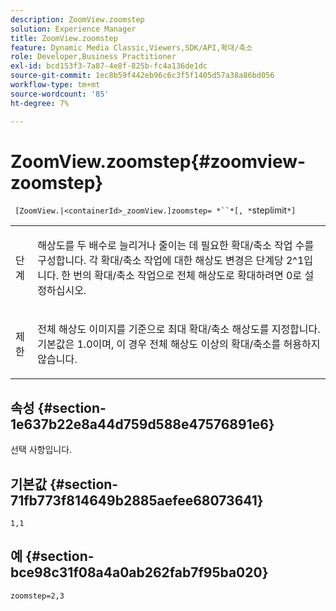 ```yaml
---
description: ZoomView.zoomstep
solution: Experience Manager
title: ZoomView.zoomstep
feature: Dynamic Media Classic,Viewers,SDK/API,확대/축소
role: Developer,Business Practitioner
exl-id: bcd153f3-7a87-4e8f-825b-fc4a136de1dc
source-git-commit: 1ec8b59f442eb96c6c3f5f1405d57a38a86bd056
workflow-type: tm+mt
source-wordcount: '85'
ht-degree: 7%

---
```


# ZoomView.zoomstep{#zoomview-zoomstep}

` [ZoomView.|<containerId>_zoomView.]zoomstep= *``*[, *`steplimit`*]`

<table id="table_1D425B7685D448459CD3FE8D683C813C"> 
 <tbody> 
  <tr> 
   <td colname="col1"> <p> <span class="codeph"><span class="varname"> 단계</span></span> </p> </td> 
   <td colname="col2"> <p> 해상도를 두 배수로 늘리거나 줄이는 데 필요한 확대/축소 작업 수를 구성합니다. 각 확대/축소 작업에 대한 해상도 변경은 단계당 2^1입니다. 한 번의 확대/축소 작업으로 전체 해상도로 확대하려면 <span class="codeph"> 0</span>로 설정하십시오. </p> </td> 
  </tr> 
  <tr> 
   <td colname="col1"> <p> <span class="codeph"><span class="varname"> 제한</span></span> </p> </td> 
   <td colname="col2"> <p> 전체 해상도 이미지를 기준으로 최대 확대/축소 해상도를 지정합니다. 기본값은 <span class="codeph"> 1.0</span>이며, 이 경우 전체 해상도 이상의 확대/축소를 허용하지 않습니다. </p> </td> 
  </tr> 
 </tbody> 
</table>

## 속성 {#section-1e637b22e8a44d759d588e47576891e6}

선택 사항입니다.

## 기본값 {#section-71fb773f814649b2885aefee68073641}

`1,1`

## 예 {#section-bce98c31f08a4a0ab262fab7f95ba020}

`zoomstep=2,3`

